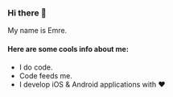 ### Hi there 👋 

My name is Emre.

#### Here are some cools info about me:
- I do code.
- Code feeds me.
- I develop iOS & Android applications with ❤️
